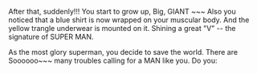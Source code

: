After that, suddenly!!! You start to grow up, Big, GIANT ~~~
Also you noticed that a blue shirt is now wrapped on your muscular body.
And the yellow trangle underwear is mounted on it.
Shining a great "V" -- the signature of SUPER MAN.

As the most glory superman, you decide to save the world. 
There are Soooooo~~~ many troubles calling for a MAN like you. 
Do you:



